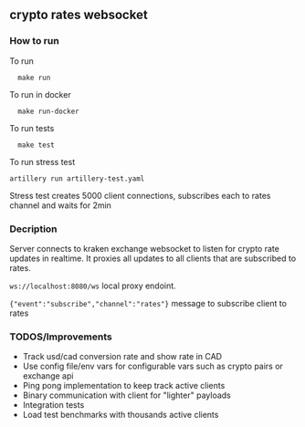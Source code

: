 
## crypto rates websocket


### How to run 
To run

```
  make run
```
To run in docker

```
  make run-docker
```

To run tests

```
  make test
```

To run stress test

```
artillery run artillery-test.yaml
```
Stress test creates 5000 client connections, subscribes each to rates channel and waits for 2min

### Decription 
Server connects to kraken exchange websocket to listen for crypto rate updates in realtime.
It proxies all updates to all clients that are subscribed to rates.

```ws://localhost:8080/ws``` local proxy endoint.

```{"event":"subscribe","channel":"rates"}``` message to subscribe client to rates


### TODOS/Improvements
- Track usd/cad conversion rate and show rate in CAD
- Use config file/env vars for configurable vars such as crypto pairs or exchange api
- Ping pong implementation to keep track active clients
- Binary communication with client for "lighter" payloads
- Integration tests
- Load test benchmarks with thousands active clients
